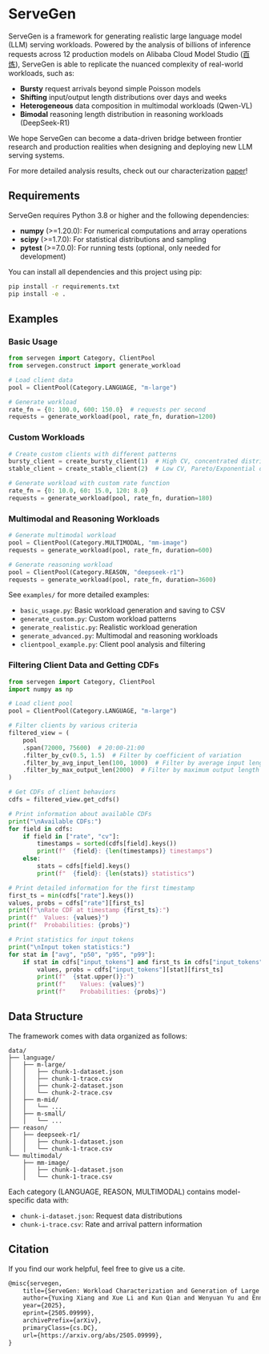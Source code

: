# ServeGen

ServeGen is a framework for generating realistic large language model (LLM) serving workloads.
Powered by the analysis of billions of inference requests across 12 production models on Alibaba Cloud Model Studio ([百炼](https://www.aliyun.com/product/bailian)), ServeGen is able to replicate the nuanced complexity of real-world workloads, such as:

+ **Bursty** request arrivals beyond simple Poisson models
+ **Shifting** input/output length distributions over days and weeks
+ **Heterogeneous** data composition in multimodal workloads (Qwen-VL)
+ **Bimodal** reasoning length distribution in reasoning workloads (DeepSeek-R1)

We hope ServeGen can become a data-driven bridge between frontier research and production realities when designing and deploying new LLM serving systems.

For more detailed analysis results, check out our characterization [paper](https://www.arxiv.org/abs/2505.09999)!


## Requirements

ServeGen requires Python 3.8 or higher and the following dependencies:

- **numpy** (>=1.20.0): For numerical computations and array operations
- **scipy** (>=1.7.0): For statistical distributions and sampling
- **pytest** (>=7.0.0): For running tests (optional, only needed for development)

You can install all dependencies and this project using pip:

```bash
pip install -r requirements.txt
pip install -e .
```

## Examples

### Basic Usage

```python
from servegen import Category, ClientPool
from servegen.construct import generate_workload

# Load client data
pool = ClientPool(Category.LANGUAGE, "m-large")

# Generate workload
rate_fn = {0: 100.0, 600: 150.0}  # requests per second
requests = generate_workload(pool, rate_fn, duration=1200)
```

### Custom Workloads

```python
# Create custom clients with different patterns
bursty_client = create_bursty_client(1)  # High CV, concentrated distributions
stable_client = create_stable_client(2)  # Low CV, Pareto/Exponential distributions

# Generate workload with custom rate function
rate_fn = {0: 10.0, 60: 15.0, 120: 8.0}
requests = generate_workload(pool, rate_fn, duration=180)
```

### Multimodal and Reasoning Workloads

```python
# Generate multimodal workload
pool = ClientPool(Category.MULTIMODAL, "mm-image")
requests = generate_workload(pool, rate_fn, duration=600)

# Generate reasoning workload
pool = ClientPool(Category.REASON, "deepseek-r1")
requests = generate_workload(pool, rate_fn, duration=3600)
```

See `examples/` for more detailed examples:
- `basic_usage.py`: Basic workload generation and saving to CSV
- `generate_custom.py`: Custom workload patterns
- `generate_realistic.py`: Realistic workload generation
- `generate_advanced.py`: Multimodal and reasoning workloads
- `clientpool_example.py`: Client pool analysis and filtering

### Filtering Client Data and Getting CDFs

```python
from servegen import Category, ClientPool
import numpy as np

# Load client pool
pool = ClientPool(Category.LANGUAGE, "m-large")

# Filter clients by various criteria
filtered_view = (
    pool
    .span(72000, 75600)  # 20:00-21:00
    .filter_by_cv(0.5, 1.5)  # Filter by coefficient of variation
    .filter_by_avg_input_len(100, 1000)  # Filter by average input length
    .filter_by_max_output_len(2000)  # Filter by maximum output length
)

# Get CDFs of client behaviors
cdfs = filtered_view.get_cdfs()

# Print information about available CDFs
print("\nAvailable CDFs:")
for field in cdfs:
    if field in ["rate", "cv"]:
        timestamps = sorted(cdfs[field].keys())
        print(f"  {field}: {len(timestamps)} timestamps")
    else:
        stats = cdfs[field].keys()
        print(f"  {field}: {len(stats)} statistics")

# Print detailed information for the first timestamp
first_ts = min(cdfs["rate"].keys())
values, probs = cdfs["rate"][first_ts]
print(f"\nRate CDF at timestamp {first_ts}:")
print(f"  Values: {values}")
print(f"  Probabilities: {probs}")

# Print statistics for input tokens
print("\nInput token statistics:")
for stat in ["avg", "p50", "p95", "p99"]:
    if stat in cdfs["input_tokens"] and first_ts in cdfs["input_tokens"][stat]:
        values, probs = cdfs["input_tokens"][stat][first_ts]
        print(f"  {stat.upper()}:")
        print(f"    Values: {values}")
        print(f"    Probabilities: {probs}")
```

## Data Structure

The framework comes with data organized as follows:

```
data/
├── language/
│   ├── m-large/
│   │   ├── chunk-1-dataset.json
│   │   ├── chunk-1-trace.csv
│   │   ├── chunk-2-dataset.json
│   │   └── chunk-2-trace.csv
│   ├── m-mid/
│   │   └── ...
│   ├── m-small/
│   │   └── ...
├── reason/
│   ├── deepseek-r1/
│   │   ├── chunk-1-dataset.json
│   │   └── chunk-1-trace.csv
└── multimodal/
    ├── mm-image/
    │   ├── chunk-1-dataset.json
    │   └── chunk-1-trace.csv
```

Each category (LANGUAGE, REASON, MULTIMODAL) contains model-specific data with:
- `chunk-i-dataset.json`: Request data distributions
- `chunk-i-trace.csv`: Rate and arrival pattern information


## Citation

If you find our work helpful, feel free to give us a cite.

```txt
@misc{servegen,
    title={ServeGen: Workload Characterization and Generation of Large Language Model Serving in Production}, 
    author={Yuxing Xiang and Xue Li and Kun Qian and Wenyuan Yu and Ennan Zhai and Xin Jin},
    year={2025},
    eprint={2505.09999},
    archivePrefix={arXiv},
    primaryClass={cs.DC},
    url={https://arxiv.org/abs/2505.09999}, 
}
```

